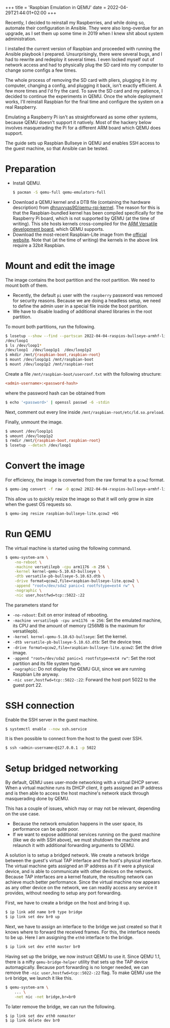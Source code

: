 +++
title = 'Raspbian Emulation in QEMU'
date = 2022-04-29T21:44:01+02:00
+++

Recently, I decided to reinstall my Raspberries, and while doing so, automate
their configuration in Ansible. They were also long-overdue for an upgrade, as
I set them up some time in 2019 when I knew shit about system administration.

I installed the current version of Raspbian and proceeded with running the
Ansible playbook I prepared. Unsurprisingly, there were several bugs, and I had
to rewrite and redeploy it several times. I even locked myself out of network
access and had to physically plug the SD card into my computer to change some
configs a few times.

The whole process of removing the SD card with pliers, plugging it in my
computer, changing a config, and plugging it back, isn't exactly efficient. A
few more times and I'd fry the card. To save the SD card and my patience, I
decided to continue the experiments in QEMU. Once the whole deployment works,
I'll reinstall Raspbian for the final time and configure the system on a real
Raspberry.

Emulating a Raspberry Pi isn't as straightforward as some other systems,
because QEMU doesn't support it natively. Most of the hackery below involves
masquerading the Pi for a different ARM board which QEMU does support.

The guide sets up Raspbian Bullseye in QEMU and enables SSH access to the guest
machine, so that Ansible can be tested.

# Preparation

- Install QEMU.
  ```bash
  $ pacman -S qemu-full qemu-emulators-full
  ```
- Download a QEMU kernel and a DTB file (containing the hardware description)
  from
  [dhruvvyas90/qemu-rpi-kernel](https://github.com/dhruvvyas90/qemu-rpi-kernel).
  The reason for this is that the Raspbian-bundled kernel has been compiled
  specifically for the Raspberry Pi board, which is not supported by QEMU (at
  the time of writing). This site hosts kernels cross-compiled for the [ARM
  Versatile development
  board](https://developer.arm.com/tools-and-software/development-boards),
  which QEMU supports.
- Download the most-recent Raspbian-Lite image from the [official
  website](https://www.raspberrypi.com/). Note that (at the time of writing)
  the kernels in the above link require a 32bit Raspbian.

# Mount and edit the image

The image contains the boot partition and the root partition. We need to mount
both of them.

- Recently, the default `pi` user with the `raspberry` password was removed for
  security reasons. Because we are doing a headless setup, we need to define
  the admin user in a special file inside the boot partition.
- We have to disable loading of additional shared libraries in the root
  partition.

To mount both partitions, run the following.
```bash
$ losetup --show --find --partscan 2022-04-04-raspios-bullseye-armhf-lite.img
/dev/loop1
$ ls /dev/loop1*
/dev/loop1  /dev/loop1p1  /dev/loop1p2
$ mkdir /mnt/{raspbian-boot,raspbian-root}
$ mount /dev/loop1p1 /mnt/raspbian-boot
$ mount /dev/loop1p2 /mnt/raspbian-root
```

Create a file `/mnt/raspbian-boot/userconf.txt` with the following structure:
```ini
<admin-username>:<password-hash>
```
where the password hash can be obtained from
```bash
$ echo '<password>' | openssl passwd -6 -stdin
```

Next, comment out every line inside `/mnt/raspbian-root/etc/ld.so.preload`.

Finally, unmount the image.
```bash
$ umount /dev/loop1p1
$ umount /dev/loop1p2
$ rmdir /mnt/{raspbian-boot,raspbian-root}
$ losetup --detach /dev/loop1
```

# Convert the image

For efficiency, the image is converted from the raw format to a `qcow2` format.
```bash
$ qemu-img convert -f raw -O qcow2 2022-04-04-raspios-bullseye-armhf-lite.img raspbian-bullseye-lite.qcow2
```
This allow us to quickly resize the image so that it will only grow in size
when the guest OS requests so.
```bash
$ qemu-img resize raspbian-bullseye-lite.qcow2 +6G
```

# Run QEMU

The virtual machine is started using the following command.
```bash
$ qemu-system-arm \
    -no-reboot \
    -machine versatilepb -cpu arm1176 -m 256 \
    -kernel kernel-qemu-5.10.63-bullseye \
    -dtb versatile-pb-bullseye-5.10.63.dtb \
    -drive format=qcow2,file=raspbian-bullseye-lite.qcow2 \
    -append "root=/dev/sda2 panic=1 rootfstype=ext4 rw" \
    -nographic \
    -nic user,hostfwd=tcp::5022-:22
```
The parameters stand for

- `-no-reboot`: Exit on error instead of rebooting.
- `-machine versatilepb -cpu arm1176 -m 256`: Set the emulated machine, its CPU
  and the amount of memory (256MB is the maximum for versatilepb).
- `-kernel kernel-qemu-5.10.63-bullseye`: Set the kernel.
- `-dtb versatile-pb-bullseye-5.10.63.dtb`: Set the device tree.
- `-drive format=qcow2,file=raspbian-bullseye-lite.qcow2`: Set the drive image.
- `-append "root=/dev/sda2 panic=1 rootfstype=ext4 rw"`: Set the root partition
  and its file system type.
- `-nographic`: Do not display the QEMU GUI, since we are running Raspbian Lite
  anyway.
- `-nic user,hostfwd=tcp::5022-:22`: Forward the host port 5022 to the guest
  port 22.

# SSH connection

Enable the SSH server in the guest machine.
```bash
$ systemctl enable --now ssh.service
```
It is then possible to connect from the host to the guest over SSH.
```bash
$ ssh <admin-username>@127.0.0.1 -p 5022
```

# Setup bridged networking

By default, QEMU uses user-mode networking with a virtual DHCP server. When a
virtual machine runs its DHCP client, it gets assigned an IP address and is
then able to access the host machine's network stack through masquerading done
by QEMU.

This has a couple of issues, which may or may not be relevant, depending on the
use case.

- Because the network emulation happens in the user space, its performance can
  be quite poor.
- If we want to expose additional services running on the guest machine (like
  we do with SSH above), we must shutdown the machine and relaunch it with
  additional forwarding arguments to QEMU.

A solution is to setup a bridged network. We create a network bridge between
the guest's virtual TAP interface and the host's physical interface. The
virtual machine gets assigned an IP address as if it were a physical device,
and is able to communicate with other devices on the network. Because TAP
interfaces are a kernel feature, the resulting network can achieve much better
performance. Since the virtual machine now appears as any other device on the
network, we can readily access any service it provides, without needing to
setup any port forwarding.

First, we have to create a bridge on the host and bring it up.
```bash
$ ip link add name br0 type bridge
$ ip link set dev br0 up
```

Next, we have to assign an interface to the bridge we just created so that it 
knows where to forward the received frames. For this, the interface needs to be 
up. Here I am assigning the `eth0` interface to the bridge.
```bash
$ ip link set dev eth0 master br0
```

Having set up the bridge, we now instruct QEMU to use it. Since QEMU 1.1, there
is a nifty `qemu-bridge-helper` utility that sets up the TAP device
automagically. Because port forwarding is no longer needed, we can remove the
`-nic user,hostfwd=tcp::5022-:22` flag. To make QEMU use the `br0` bridge, we
launch it like this.
```bash
$ qemu-system-arm \
    ... \
    -net nic -net bridge,br=br0
```

To later remove the bridge, we can run the following.
```bash
$ ip link set dev eth0 nomaster
$ ip link delete dev br0
```
